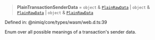 > **PlainTransactionSenderData** = `object` & [`PlainRawData`](../interfaces/PlainRawData.md) \| `object` & [`PlainRawData`](../interfaces/PlainRawData.md) \| `object` & [`PlainRawData`](../interfaces/PlainRawData.md)

Defined in: @nimiq/core/types/wasm/web.d.ts:39

Enum over all possible meanings of a transaction\'s sender data.
